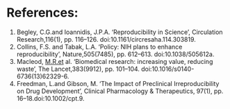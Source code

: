 # References:

1. Begley, C.G.and Ioannidis, J.P.A.  ‘Reproducibility in Science’, Circulation Research,116(1), pp. 116–126. doi:10.1161/circresaha.114.303819.
2. Collins, F.S. and Tabak, L.A. ‘Policy: NIH plans to enhance reproducibility’, Nature,505(7485), pp. 612–613. doi:10.1038/505612a.
3. Macleod, [M.R.et](http://m.r.et) al. ‘Biomedical research: increasing value, reducing waste’, The Lancet,383(9912), pp. 101–104. doi:10.1016/s0140-6736(13)62329-6.
4. Freedman, L.and Gibson, M. ‘The Impact of Preclinical Irreproducibility on Drug Development’, Clinical Pharmacology & Therapeutics, 97(1), pp. 16–18.doi:10.1002/cpt.9.
